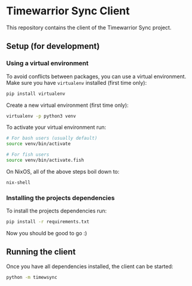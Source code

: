 # Timewarrior Sync Client
This repository contains the client of the Timewarrior Sync project.

## Setup (for development)

### Using a virtual environment
To avoid conflicts between packages, you can use a virtual environment.
Make sure you have `virtualenv` installed (first time only):

```bash
pip install virtualenv
```

Create a new virtual environment (first time only):
```bash
virtualenv -p python3 venv
```

To activate your virtual environment run:
```bash
# For bash users (usually default)
source venv/bin/activate

# For fish users
source venv/bin/activate.fish
```

On NixOS, all of the above steps boil down to:

```bash
nix-shell
```

### Installing the projects dependencies
To install the projects dependencies run:
```bash
pip install -r requirements.txt
```

Now you should be good to go :)

## Running the client

Once you have all dependencies installed, the client can be started:

```bash
python -m timewsync
```
